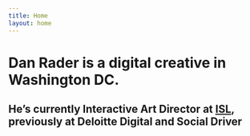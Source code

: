 ```yaml
---
title: Home
layout: home
---
```


# Dan Rader  is a digital creative in Washington DC.
## He’s currently Interactive Art Director at [ISL](isl.co), previously at Deloitte Digital and Social Driver
